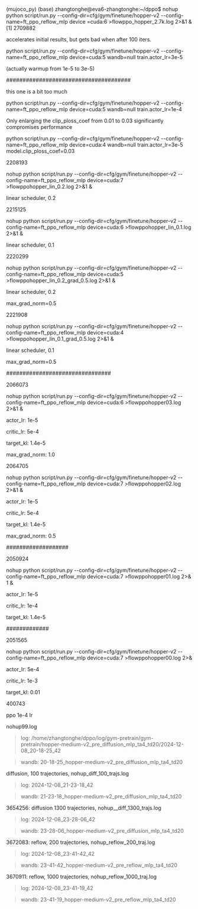 







(mujoco_py) (base) zhangtonghe@eva6-zhangtonghe:~/dppo$ nohup python script/run.py --config-dir=cfg/gym/finetune/hopper-v2 --config-name=ft_ppo_reflow_mlp device
=cuda:6 >flowppo_hopper_2.7k.log 2>&1 &
[1] 2709882


accelerates initial results, but gets bad when after 100 iters. 

python script/run.py --config-dir=cfg/gym/finetune/hopper-v2 --config-name=ft_ppo_reflow_mlp device=cuda:5 wandb=null train.actor_lr=3e-5

(actually warmup from 1e-5 to 3e-5)




######################################

this one is a bit too much

python script/run.py --config-dir=cfg/gym/finetune/hopper-v2 --config-name=ft_ppo_reflow_mlp device=cuda:5 wandb=null train.actor_lr=1e-4



Only enlarging the clip_ploss_coef from 0.01 to 0.03 significantly compromises performance

python script/run.py --config-dir=cfg/gym/finetune/hopper-v2 --config-name=ft_ppo_reflow_mlp device=cuda:4 wandb=null train.actor_lr=3e-5 model.clip_ploss_coef=0.03



















2208193

nohup python script/run.py --config-dir=cfg/gym/finetune/hopper-v2 --config-name=ft_ppo_reflow_mlp device=cuda:7 >flowppohopper_lin_0.2.log 2>&1 &

linear scheduler, 0.2

2215125

nohup python script/run.py --config-dir=cfg/gym/finetune/hopper-v2 --config-name=ft_ppo_reflow_mlp device=cuda:6 >flowppohopper_lin_0.1.log 2>&1 &

linear scheduler, 0.1

2220299

nohup python script/run.py --config-dir=cfg/gym/finetune/hopper-v2 --config-name=ft_ppo_reflow_mlp device=cuda:5 >flowppohopper_lin_0.2_grad_0.5.log 2>&1 &

linear scheduler, 0.2

max_grad_norm=0.5

2221908

nohup python script/run.py --config-dir=cfg/gym/finetune/hopper-v2 --config-name=ft_ppo_reflow_mlp device=cuda:4 >flowppohopper_lin_0.1_grad_0.5.log 2>&1 &

linear scheduler, 0.1

max_grad_norm=0.5

################################

2066073

nohup python script/run.py --config-dir=cfg/gym/finetune/hopper-v2 --config-name=ft_ppo_reflow_mlp device=cuda:6 >flowppohopper03.log 2>&1 &

actor_lr: 1e-5

critic_lr: 5e-4

target_kl: 1.4e-5

max_grad_norm: 1.0

2064705

nohup python script/run.py --config-dir=cfg/gym/finetune/hopper-v2 --config-name=ft_ppo_reflow_mlp device=cuda:7 >flowppohopper02.log 2>&1 &

actor_lr: 1e-5

critic_lr: 5e-4

target_kl: 1.4e-5

max_grad_norm: 0.5

###################

2050924

nohup python script/run.py --config-dir=cfg/gym/finetune/hopper-v2 --config-name=ft_ppo_reflow_mlp device=cuda:7 >flowppohopper01.log 2>&
1 &

actor_lr: 1e-5

critic_lr: 1e-4

target_kl: 1.4e-5

#############

2051565

nohup python script/run.py --config-dir=cfg/gym/finetune/hopper-v2 --config-name=ft_ppo_reflow_mlp device=cuda:7 >flowppohopper00.log 2>&

actor_lr: 5e-4

critic_lr: 1e-3

target_kl: 0.01

400743

ppo 1e-4 lr

nohup99.log

> log: /home/zhangtonghe/dppo/log/gym-pretrain/gym-pretrain/hopper-medium-v2_pre_diffusion_mlp_ta4_td20/2024-12-08_20-18-25_42

> wandb: 20-18-25_hopper-medium-v2_pre_diffusion_mlp_ta4_td20

diffusion, 100 trajectories, nohup_diff_100_trajs.log

> log: 2024-12-08_21-23-18_42

> wandb: 21-23-18_hopper-medium-v2_pre_diffusion_mlp_ta4_td20

3654256: diffusion 1300 trajectories, nohup__diff_1300_trajs.log

> log: 2024-12-08_23-28-06_42

> wandb: 23-28-06_hopper-medium-v2_pre_diffusion_mlp_ta4_td20

3672083: reflow, 200 trajectories, nohup_reflow_200_traj.log

> log: 2024-12-08_23-41-42_42

> wandb: 23-41-42_hopper-medium-v2_pre_reflow_mlp_ta4_td20

3670911: reflow, 1000 trajectories, nohup_reflow_1000_traj.log

> log: 2024-12-08_23-41-19_42

> wandb: 23-41-19_hopper-medium-v2_pre_reflow_mlp_ta4_td20
